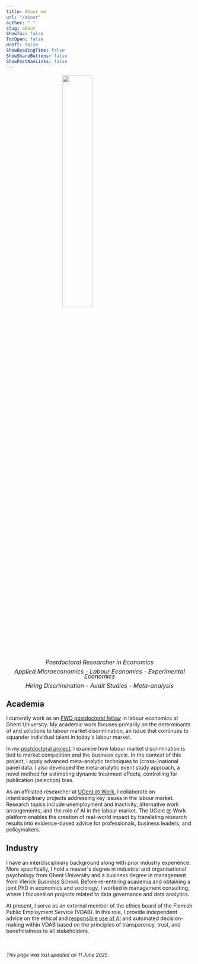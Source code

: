 ```yaml
---
title: About me
url: "/about"
author: " "
slug: about
ShowToc: false
TocOpen: false
draft: false
ShowReadingTime: false
ShowShareButtons: false
ShowPostNavLinks: false
---
```




<img src="https://raw.githubusercontent.com/lglip/louislippens/main/images/profilecutout_c.png" width="40%" style="display: block; margin: auto;" />

<p style="line-height:.8; font-style:italic; text-align:center"><font size="3">Postdoctoral Researcher in Economics<br></br>Applied Microeconomics - Labour Economics - Experimental Economics<br></br>Hiring Discrimination - Audit Studies - Meta-analysis</font></p>

## Academia
I currently work as an [FWO postdoctoral fellow](https://www.fwo.be/en/fellowships-funding/postdoctoral-fellowships/junior-postdoctoral-fellowship/) in labour economics at Ghent University. My academic work focuses primarily on the determinants of and solutions to labour market discrimination, an issue that continues to squander individual talent in today's labour market.

In my [postdoctoral project](https://osf.io/hty7w/), I examine how labour market discrimination is tied to market competition and the business cycle. In the context of this project, I apply advanced meta-analytic techniques to (cross-)national panel data. I also developed the meta-analytic event study approach, a novel method for estimating dynamic treatment effects, controlling for publication (selection) bias.

As an affiliated researcher at [UGent @ Work](https://www.ugent.be/ugentatwork/en), I collaborate on interdisciplinary projects addressing key issues in the labour market. Research topics include unemployment and inactivity, alternative work arrangements, and the role of AI in the labour market. The UGent @ Work platform enables the creation of real-world impact by translating research results into evidence-based advice for professionals, business leaders, and policymakers.

## Industry
I have an interdisciplinary background along with prior industry experience. More specifically, I hold a master's degree in industrial and organisational psychology from Ghent University and a business degree in management from Vlerick Business School. Before re-entering academia and obtaining a joint PhD in economics and sociology, I worked in management consulting, where I focused on projects related to data governance and data analytics.

At present, I serve as an external member of the ethics board of the Flemish Public Employment Service (VDAB). In this role, I provide independent advice on the ethical and [responsible use of AI](https://www.vdab.be/vdab/artificiele-intelligentie) and automated decision-making within VDAB based on the principles of transparency, trust, and beneficialness to all stakeholders.

<br></br>
<font size="2">
_This page was last updated on 11 June 2025._
<font>
